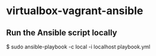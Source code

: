 # virtualbox-vagrant-ansible

## Run the Ansible script locally
$ sudo ansible-playbook -c local -i localhost playbook.yml

